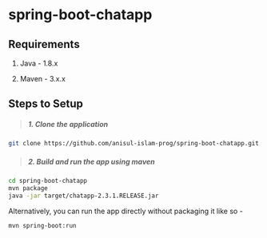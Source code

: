 # spring-boot-chatapp

## Requirements

1. Java - 1.8.x

2. Maven - 3.x.x

## Steps to Setup

> ##### 1. Clone the application

```bash
git clone https://github.com/anisul-islam-prog/spring-boot-chatapp.git
```

> ##### 2. Build and run the app using maven

```bash
cd spring-boot-chatapp
mvn package
java -jar target/chatapp-2.3.1.RELEASE.jar
```

Alternatively, you can run the app directly without packaging it like so -

```bash
mvn spring-boot:run
```
